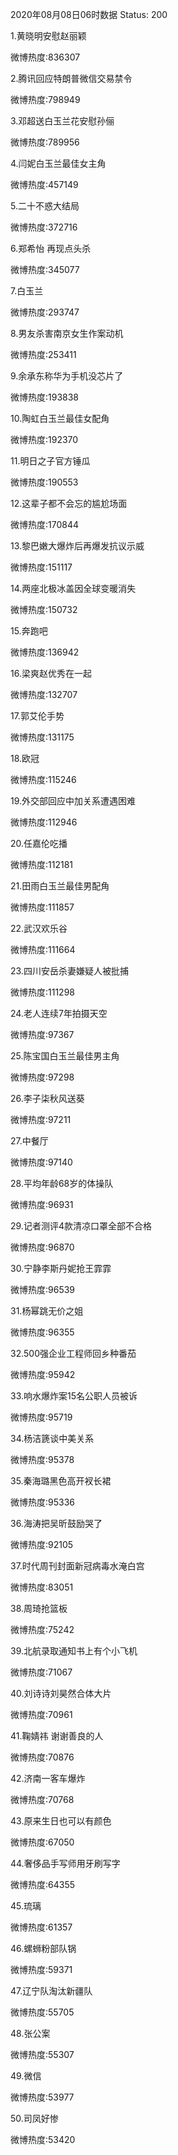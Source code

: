 2020年08月08日06时数据
Status: 200

1.黄晓明安慰赵丽颖

微博热度:836307

2.腾讯回应特朗普微信交易禁令

微博热度:798949

3.邓超送白玉兰花安慰孙俪

微博热度:789956

4.闫妮白玉兰最佳女主角

微博热度:457149

5.二十不惑大结局

微博热度:372716

6.郑希怡 再现点头杀

微博热度:345077

7.白玉兰

微博热度:293747

8.男友杀害南京女生作案动机

微博热度:253411

9.余承东称华为手机没芯片了

微博热度:193838

10.陶虹白玉兰最佳女配角

微博热度:192370

11.明日之子官方锤瓜

微博热度:190553

12.这辈子都不会忘的尴尬场面

微博热度:170844

13.黎巴嫩大爆炸后再爆发抗议示威

微博热度:151117

14.两座北极冰盖因全球变暖消失

微博热度:150732

15.奔跑吧

微博热度:136942

16.梁爽赵优秀在一起

微博热度:132707

17.郭艾伦手势

微博热度:131175

18.欧冠

微博热度:115246

19.外交部回应中加关系遭遇困难

微博热度:112946

20.任嘉伦吃播

微博热度:112181

21.田雨白玉兰最佳男配角

微博热度:111857

22.武汉欢乐谷

微博热度:111664

23.四川安岳杀妻嫌疑人被批捕

微博热度:111298

24.老人连续7年拍摄天空

微博热度:97367

25.陈宝国白玉兰最佳男主角

微博热度:97298

26.李子柒秋风送葵

微博热度:97211

27.中餐厅

微博热度:97140

28.平均年龄68岁的体操队

微博热度:96931

29.记者测评4款清凉口罩全部不合格

微博热度:96870

30.宁静李斯丹妮抢王霏霏

微博热度:96539

31.杨幂跳无价之姐

微博热度:96355

32.500强企业工程师回乡种番茄

微博热度:95942

33.响水爆炸案15名公职人员被诉

微博热度:95719

34.杨洁篪谈中美关系

微博热度:95378

35.秦海璐黑色高开衩长裙

微博热度:95336

36.海涛把吴昕鼓励哭了

微博热度:92105

37.时代周刊封面新冠病毒水淹白宫

微博热度:83051

38.周琦抢篮板

微博热度:75242

39.北航录取通知书上有个小飞机

微博热度:71067

40.刘诗诗刘昊然合体大片

微博热度:70961

41.鞠婧祎 谢谢善良的人

微博热度:70876

42.济南一客车爆炸

微博热度:70768

43.原来生日也可以有颜色

微博热度:67050

44.奢侈品手写师用牙刷写字

微博热度:64355

45.琉璃

微博热度:61357

46.螺蛳粉部队锅

微博热度:59371

47.辽宁队淘汰新疆队

微博热度:55705

48.张公案

微博热度:55307

49.微信

微博热度:53977

50.司凤好惨

微博热度:53420

